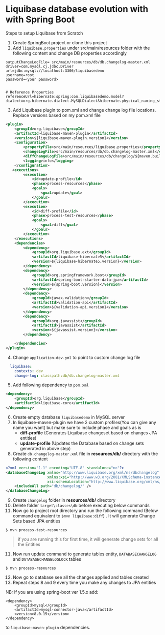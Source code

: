# Liquibase database evolution with with Spring Boot
Steps to setup Liquibase from Scratch
1. Create SpringBoot project or clone this project
2. Add `liquibase.properties` under src/main/resources folder with the following content and change DB properties accordingly
```properties
outputChangeLogFile= src/main/resources/db/db.changelog-master.xml
driver=com.mysql.cj.jdbc.Driver
url=jdbc:mysql://localhost:3306/liquibasedemo
username=root
password=<your password>


# Reference Properties
referenceUrl=hibernate:spring:com.liquibasedemo.model?dialect=org.hibernate.dialect.MySQLDialect&hibernate.physical_naming_strategy=org.springframework.boot.orm.jpa.hibernate.SpringPhysicalNamingStrategy&hibernate.implicit_naming_strategy=org.springframework.boot.orm.jpa.hibernate.SpringImplicitNamingStrategy
```
3. Add Liquibase plugin to pom.xml and change change log file locations. Replace versions based on my pom.xml file
```xml
<plugin>
    <groupId>org.liquibase</groupId>
    <artifactId>liquibase-maven-plugin</artifactId>
    <version>${liquibase-maven-plugin.version}</version>
    <configuration>
        <propertyFile>src/main/resources/liquibase.properties</propertyFile>
        <changeLogFile>src/main/resources/db/db.changelog-master.xml</changeLogFile>
        <diffChangeLogFile>src/main/resources/db/changelog/${maven.build.timestamp}_changelog.xml</diffChangeLogFile>
        <logging>info</logging>
    </configuration>
   <executions>
        <execution>
            <id>update-profile</id>
            <phase>process-resources</phase>
            <goals>
                <goal>update</goal>
            </goals>
        </execution>
        <execution>
            <id>diff-profile</id>
            <phase>process-test-resources</phase>
            <goals>
                <goal>diff</goal>
            </goals>
        </execution>
    </executions>
    <dependencies>
        <dependency>
            <groupId>org.liquibase.ext</groupId>
            <artifactId>liquibase-hibernate5</artifactId>
            <version>${liquibase-hibernate5.version}</version>
        </dependency>
        <dependency>
            <groupId>org.springframework.boot</groupId>
            <artifactId>spring-boot-starter-data-jpa</artifactId>
            <version>${spring-boot.version}</version>
        </dependency>
        <dependency>
            <groupId>javax.validation</groupId>
            <artifactId>validation-api</artifactId>
            <version>${validation-api.version}</version>
        </dependency>
        <dependency>
            <groupId>org.javassist</groupId>
            <artifactId>javassist</artifactId>
            <version>${javassist.version}</version>
        </dependency>

    </dependencies>
</plugin>
```
4. Change `application-dev.yml` to point to custom change log file
```yaml
  liquibase:
    contexts: dev
    change-log: classpath:db/db.changelog-master.xml
```
5. Add following dependency to `pom.xml`
```xml
<dependency>
    <groupId>org.liquibase</groupId>
    <artifactId>liquibase-core</artifactId>
</dependency>
```
6. Create empty database `liquibasedemo` in MySQL server
7. In liquibase-maven-plugin we have 2 custom profiles(You can give any name you want) but make sure to include phase and goals as is
    - **diff-profile** (Generates Liquibase changeset based on changes JPA entities)
    - **update-profile** (Updates the Database based on change sets generated in above step)
8. Create `db.changelog-master.xml` file in **resources/db/** directory with the following content
```xml
<?xml version="1.1" encoding="UTF-8" standalone="no"?>
<databaseChangeLog xmlns="http://www.liquibase.org/xml/ns/dbchangelog"
                   xmlns:xsi="http://www.w3.org/2001/XMLSchema-instance"
                   xsi:schemaLocation="http://www.liquibase.org/xml/ns/dbchangelog http://www.liquibase.org/xml/ns/dbchangelog/dbchangelog-3.5.xsd">
    <includeAll path="db/changelog/" />
</databaseChangeLog>
```
9. Create `changelog` folder in **resources/db/** directory
10. Delete folder `target\classes\db` before executing below commands
10. Now go to project root directory and run the following command (Below command equivalent to `$mvn liquibase:diff`) . It will generate Change Sets based JPA entities
```
$ mvn process-test-resources

```
> if you are running this for first time, it will generate change sets for all the Entities

11. Now run update command to generate tables entity, `DATABASECHANGELOG` and `DATABASECHANGELOGLOCK` tables
```angular2
$ mvn process-resources
```
12. Now go to database see all the changes applied and tables created
13. Repeat steps 8 and 9 every time you make any changes to JPA entities

NB: If you are using spring-boot ver 1.5.x add:

    <dependency>
        <groupId>mysql</groupId>
        <artifactId>mysql-connector-java</artifactId>
        <version>8.0.15</version>
    </dependency>

to `liquibase-maven-plugin` dependencies.